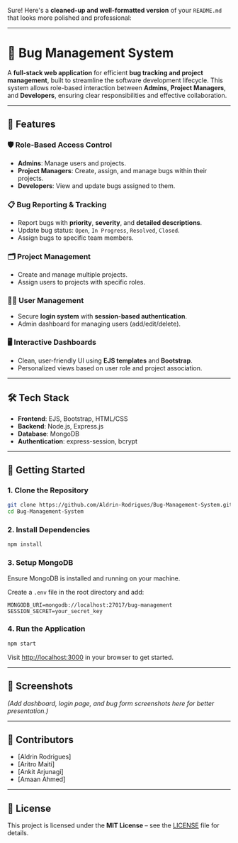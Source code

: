 Sure! Here's a **cleaned-up and well-formatted version** of your `README.md` that looks more polished and professional:

---

# 🐞 Bug Management System

A **full-stack web application** for efficient **bug tracking and project management**, built to streamline the software development lifecycle. This system allows role-based interaction between **Admins**, **Project Managers**, and **Developers**, ensuring clear responsibilities and effective collaboration.

---

## 🔧 Features

### 🛡️ Role-Based Access Control

* **Admins**: Manage users and projects.
* **Project Managers**: Create, assign, and manage bugs within their projects.
* **Developers**: View and update bugs assigned to them.

### 📋 Bug Reporting & Tracking

* Report bugs with **priority**, **severity**, and **detailed descriptions**.
* Update bug status: `Open`, `In Progress`, `Resolved`, `Closed`.
* Assign bugs to specific team members.

### 🗂️ Project Management

* Create and manage multiple projects.
* Assign users to projects with specific roles.

### 🧑‍💻 User Management

* Secure **login system** with **session-based authentication**.
* Admin dashboard for managing users (add/edit/delete).

### 🖥️ Interactive Dashboards

* Clean, user-friendly UI using **EJS templates** and **Bootstrap**.
* Personalized views based on user role and project association.

---

## 🛠️ Tech Stack

* **Frontend**: EJS, Bootstrap, HTML/CSS
* **Backend**: Node.js, Express.js
* **Database**: MongoDB
* **Authentication**: express-session, bcrypt

---

## 🚀 Getting Started

### 1. Clone the Repository

```bash
git clone https://github.com/Aldrin-Rodrigues/Bug-Management-System.git
cd Bug-Management-System
```

### 2. Install Dependencies

```bash
npm install
```

### 3. Setup MongoDB

Ensure MongoDB is installed and running on your machine.

Create a `.env` file in the root directory and add:

```env
MONGODB_URI=mongodb://localhost:27017/bug-management
SESSION_SECRET=your_secret_key
```

### 4. Run the Application

```bash
npm start
```

Visit [http://localhost:3000](http://localhost:3000) in your browser to get started.

---

## 📸 Screenshots

*(Add dashboard, login page, and bug form screenshots here for better presentation.)*

---

## 👥 Contributors

* [Aldrin Rodrigues]
* [Aritro Maiti]
* [Ankit Arjunagi]
* [Amaan Ahmed]

---

## 📄 License

This project is licensed under the **MIT License** – see the [LICENSE](LICENSE) file for details.

